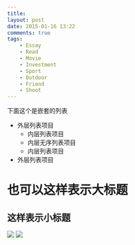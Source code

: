 ```yaml
--- 
title: 
layout: post
date: 2015-01-16 13:22
comments: true
tags: 
    - Essay
    - Read
    - Movie
    - Investment
    - Sport
    - Outdoor
    - Friend
    - Shoot
---
```

下面这个是嵌套的列表
- 外层列表项目
  + 内层列表项目
  + 内层无序列表项目
  + 内层列表项目
- 外层列表项目

也可以这样表示大标题
=

这样表示小标题
-

![](/pic/2015/9-1/1.jpg)
![](/img/2015/9-1/1.jpg)